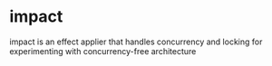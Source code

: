 # impact
impact is an effect applier that handles concurrency and locking for experimenting with concurrency-free architecture
